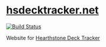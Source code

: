 # [hsdecktracker.net](https://hsdecktracker.net)

[![Build Status](https://travis-ci.org/HearthSim/hsdecktracker.net.svg?branch=master)](https://travis-ci.org/HearthSim/hsdecktracker.net)

Website for [Hearthstone Deck Tracker](https://github.com/HearthSim/Hearthstone-Deck-Tracker)
